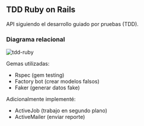 ##  TDD Ruby on Rails

API siguiendo el desarrollo guiado por pruebas (TDD).

### Diagrama relacional
![tdd-ruby](https://jkevinfg.com/img/projects/diagrama-rails.png)


Gemas utilizadas:
* Rspec (gem testing)
* Factory bot (crear modelos falsos)
* Faker (generar datos fake)

Adicionalmente implementé:
* ActiveJob (trabajo en segundo plano)
* ActiveMailer (enviar reporte)




